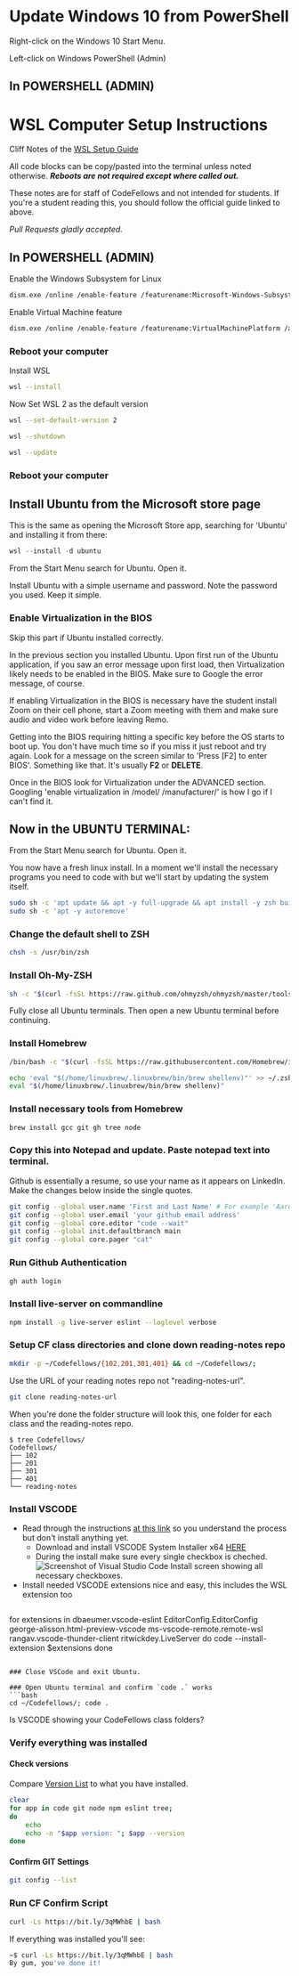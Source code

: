 # Update Windows 10 from PowerShell

Right-click on the Windows 10 Start Menu.

Left-click on Windows PowerShell (Admin)

## In POWERSHELL (ADMIN)

# WSL Computer Setup Instructions

Cliff Notes of the [WSL Setup Guide](https://codefellows.github.io/setup-guide/)

All code blocks can be copy/pasted into the terminal unless noted otherwise. ***Reboots are not required except where called out.***

These notes are for staff of CodeFellows and not intended for students. If you're a student reading this, you should follow the official guide linked to above.

*Pull Requests gladly accepted.*

## In POWERSHELL (ADMIN)

Enable the Windows Subsystem for Linux
```bash
dism.exe /online /enable-feature /featurename:Microsoft-Windows-Subsystem-Linux /all /norestart
```
Enable Virtual Machine feature
```bash
dism.exe /online /enable-feature /featurename:VirtualMachinePlatform /all /norestart
```
### Reboot your computer
Install WSL
```bash
wsl --install
```
Now Set WSL 2 as the default version
```bash
wsl --set-default-version 2
```
```bash
wsl --shutdown
```
```bash
wsl --update
```
### Reboot your computer

## Install Ubuntu from the Microsoft store page

This is the same as opening the Microsoft Store app, searching for 'Ubuntu' and installing it from there:
```powershell
wsl --install -d ubuntu
```

From the Start Menu search for Ubuntu. Open it.

Install Ubuntu with a simple username and password. Note the password you used. Keep it simple.

### Enable Virtualization in the BIOS
Skip this part if Ubuntu installed correctly.

In the previous section you installed Ubuntu. Upon first run of the Ubuntu application, if you saw an error message upon first load, then Virtualization likely needs to be enabled in the BIOS. Make sure to Google the error message, of course.

If enabling Virtualization in the BIOS is necessary have the student install Zoom on their cell phone, start a Zoom meeting with them and make sure audio and video work before leaving Remo. 

Getting into the BIOS requiring hitting a specific key before the OS starts to boot up. You don't have much time so if you miss it just reboot and try again. Look for a message on the screen similar to 'Press [F2] to enter BIOS'. Something like that. It's usually **F2** or **DELETE**. 

Once in the BIOS look for Virtualization under the ADVANCED section. Googling 'enable virtualization in /model/ /manufacturer/' is how I go if I can't find it. 

## Now in the UBUNTU TERMINAL:

From the Start Menu search for Ubuntu. Open it.

You now have a fresh linux install. In a moment we'll install the necessary programs you need to code with but we'll start by updating the system itself.
```bash
sudo sh -c 'apt update && apt -y full-upgrade && apt install -y zsh build-essential wget ca-certificates'
sudo sh -c 'apt -y autoremove'
```
### Change the default shell to ZSH
```bash
chsh -s /usr/bin/zsh
```

### Install Oh-My-ZSH
```bash
sh -c "$(curl -fsSL https://raw.github.com/ohmyzsh/ohmyzsh/master/tools/install.sh)"
```

Fully close all Ubuntu terminals. Then open a new Ubuntu terminal before continuing.

### Install Homebrew
```bash
/bin/bash -c "$(curl -fsSL https://raw.githubusercontent.com/Homebrew/install/HEAD/install.sh)"
```
```bash
echo 'eval "$(/home/linuxbrew/.linuxbrew/bin/brew shellenv)"' >> ~/.zshrc
eval "$(/home/linuxbrew/.linuxbrew/bin/brew shellenv)"
```
### Install necessary tools from Homebrew
```bash
brew install gcc git gh tree node
```
### Copy this into Notepad and update. Paste notepad text into terminal.
Github is essentially a resume, so use your name as it appears on LinkedIn. Make the changes below inside the single quotes.
```bash
git config --global user.name 'First and Last Name' # For example 'Aaron Imbrock' 
git config --global user.email 'your github email address'
git config --global core.editor "code --wait"
git config --global init.defaultbranch main
git config --global core.pager "cat"
```
### Run Github Authentication
```bash
gh auth login
```
### Install live-server on commandline
```bash
npm install -g live-server eslint --loglevel verbose
```
### Setup CF class directories and clone down reading-notes repo
```bash
mkdir -p ~/Codefellows/{102,201,301,401} && cd ~/Codefellows/;
```
Use the URL of your reading notes repo not "reading-notes-url".
```bash
git clone reading-notes-url
```
When you're done the folder structure will look this, one folder for each class and the reading-notes repo.

```
$ tree Codefellows/
Codefellows/
├── 102
├── 201
├── 301
├── 401
└── reading-notes
```
### Install VSCODE
* Read through the instructions [at this link](https://codefellows.github.io/setup-guide/system-setup/windows/10-vscode.html) so you understand the process but don't install anything yet.
  * Download and install VSCODE System Installer x64 [HERE](https://code.visualstudio.com/docs/?dv=win64)
  * During the install make sure every single checkbox is cheched.
  ![Screenshot of Visual Studio Code Install screen showing all necessary checkboxes.](media/vsc.PNG)
* Install needed VSCODE extensions nice and easy, this includes the WSL extension too
   ```bash
for extensions in dbaeumer.vscode-eslint EditorConfig.EditorConfig george-alisson.html-preview-vscode ms-vscode-remote.remote-wsl rangav.vscode-thunder-client ritwickdey.LiveServer
	do code --install-extension $extensions
done
   ```

### Close VSCode and exit Ubuntu.

### Open Ubuntu terminal and confirm `code .` works
```bash
cd ~/Codefellows/; code .
```
Is VSCODE showing your CodeFellows class folders? 

### Verify everything was installed
#### Check versions
Compare [Version List](https://codefellows.github.io/setup-guide/system-setup/windows/11-verify.html) to what you have installed.
```bash
clear
for app in code git node npm eslint tree;
do
	echo
	echo -n "$app version: "; $app --version
done
```
#### Confirm GIT Settings
```bash
git config --list
```

### Run CF Confirm Script
```bash
curl -Ls https://bit.ly/3qMWhbE | bash
```
If everything was installed you'll see:
```bash
~$ curl -Ls https://bit.ly/3qMWhbE | bash
By gum, you've done it!
```

